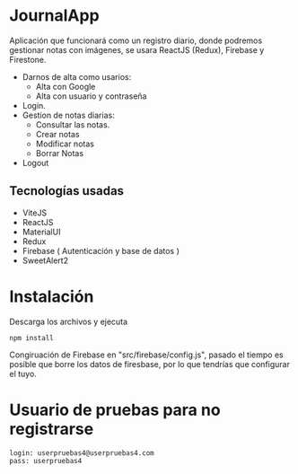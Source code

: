 # JournalApp

Aplicación que funcionará como un registro diario, donde podremos gestionar notas con imágenes, se usara ReactJS (Redux), Firebase y Firestone.

- Darnos de alta como usarios:
  - Alta con Google
  - Alta con usuario y contraseña
- Login.
- Gestion de notas diarias:
  - Consultar las notas.
  - Crear notas
  - Modificar notas
  - Borrar Notas
- Logout

## Tecnologías usadas

- ViteJS
- ReactJS
- MaterialUI
- Redux
- Firebase ( Autenticación y base de datos )
- SweetAlert2

# Instalación

Descarga los archivos y ejecuta

```
npm install
```

Congiruación de Firebase en "src/firebase/config.js", pasado el tiempo es posible que borre los datos de firesbase, por lo que tendrías que configurar el tuyo.

# Usuario de pruebas para no registrarse
```
login: userpruebas4@userpruebas4.com
pass: userpruebas4
```
